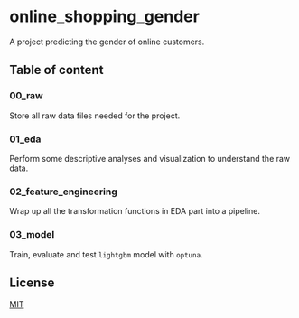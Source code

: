 # online_shopping_gender

A project predicting the gender of online customers.

## Table of content
### 00_raw
Store all raw data files needed for the project.

### 01_eda
Perform some descriptive analyses and visualization to understand the raw data.

### 02_feature_engineering
Wrap up all the transformation functions in EDA part into a pipeline.

### 03_model
Train, evaluate and test `lightgbm` model with `optuna`.

## License
[MIT](https://choosealicense.com/licenses/mit/)
